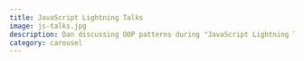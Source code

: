 ```yaml
---
title: JavaScript Lightning Talks
image: js-talks.jpg
description: Dan discussing OOP patterns during "JavaScript Lightning Talks" at UVM
category: carousel
---
```

